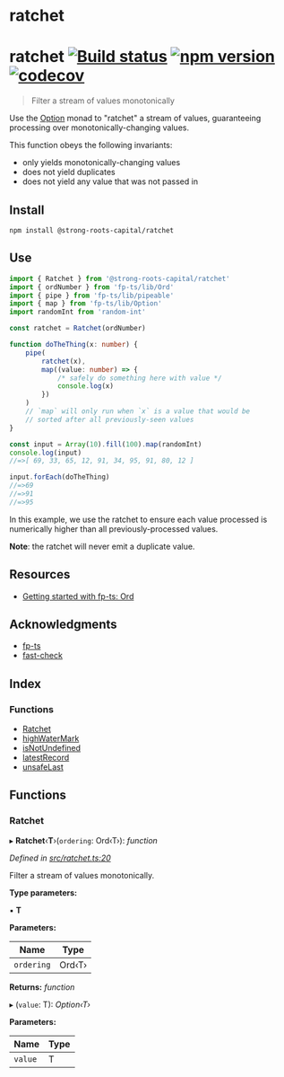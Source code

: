 
# ratchet

# ratchet [![Build status](https://travis-ci.org/strong-roots-capital/ratchet.svg?branch=master)](https://travis-ci.org/strong-roots-capital/ratchet) [![npm version](https://img.shields.io/npm/v/@strong-roots-capital/ratchet.svg)](https://npmjs.org/package/@strong-roots-capital/ratchet) [![codecov](https://codecov.io/gh/strong-roots-capital/ratchet/branch/master/graph/badge.svg)](https://codecov.io/gh/strong-roots-capital/ratchet)

> Filter a stream of values monotonically

Use the [Option] monad to "ratchet" a stream of values, guaranteeing
processing over monotonically-changing values.

This function obeys the following invariants:

- only yields monotonically-changing values
- does not yield duplicates
- does not yield any value that was not passed in

## Install

```shell
npm install @strong-roots-capital/ratchet
```

## Use

```typescript
import { Ratchet } from '@strong-roots-capital/ratchet'
import { ordNumber } from 'fp-ts/lib/Ord'
import { pipe } from 'fp-ts/lib/pipeable'
import { map } from 'fp-ts/lib/Option'
import randomInt from 'random-int'

const ratchet = Ratchet(ordNumber)

function doTheThing(x: number) {
    pipe(
        ratchet(x),
        map((value: number) => {
            /* safely do something here with value */
            console.log(x)
        })
    )
    // `map` will only run when `x` is a value that would be
    // sorted after all previously-seen values
}

const input = Array(10).fill(100).map(randomInt)
console.log(input)
//=>[ 69, 33, 65, 12, 91, 34, 95, 91, 80, 12 ]

input.forEach(doTheThing)
//=>69
//=>91
//=>95
```

In this example, we use the ratchet to ensure each value processed is
numerically higher than all previously-processed values.

**Note**: the ratchet will never emit a duplicate value.

## Resources

- [Getting started with fp-ts: Ord](https://dev.to/gcanti/getting-started-with-fp-ts-ord-5f1e)

## Acknowledgments

- [fp-ts](https://github.com/gcanti/fp-ts)
- [fast-check](https://github.com/dubzzz/fast-check)

[Option]: https://gcanti.github.io/fp-ts/modules/Option.ts.html

## Index

### Functions

* [Ratchet](README.md#ratchet)
* [highWaterMark](README.md#highwatermark)
* [isNotUndefined](README.md#isnotundefined)
* [latestRecord](README.md#latestrecord)
* [unsafeLast](README.md#const-unsafelast)

## Functions

###  Ratchet

▸ **Ratchet**‹**T**›(`ordering`: Ord‹T›): *function*

*Defined in [src/ratchet.ts:20](https://github.com/strong-roots-capital/ratchet/blob/b381197/src/ratchet.ts#L20)*

Filter a stream of values monotonically.

**Type parameters:**

▪ **T**

**Parameters:**

Name | Type |
------ | ------ |
`ordering` | Ord‹T› |

**Returns:** *function*

▸ (`value`: T): *Option‹T›*

**Parameters:**

Name | Type |
------ | ------ |
`value` | T |
